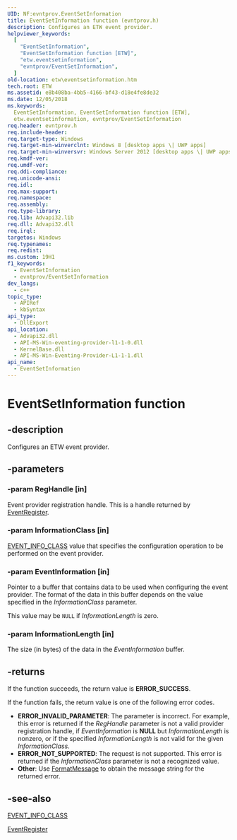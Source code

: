 ```yaml
---
UID: NF:evntprov.EventSetInformation
title: EventSetInformation function (evntprov.h)
description: Configures an ETW event provider.
helpviewer_keywords:
  [
    "EventSetInformation",
    "EventSetInformation function [ETW]",
    "etw.eventsetinformation",
    "evntprov/EventSetInformation",
  ]
old-location: etw\eventsetinformation.htm
tech.root: ETW
ms.assetid: e8b408ba-4bb5-4166-bf43-d18e4fe8de32
ms.date: 12/05/2018
ms.keywords:
  EventSetInformation, EventSetInformation function [ETW],
  etw.eventsetinformation, evntprov/EventSetInformation
req.header: evntprov.h
req.include-header:
req.target-type: Windows
req.target-min-winverclnt: Windows 8 [desktop apps \| UWP apps]
req.target-min-winversvr: Windows Server 2012 [desktop apps \| UWP apps]
req.kmdf-ver:
req.umdf-ver:
req.ddi-compliance:
req.unicode-ansi:
req.idl:
req.max-support:
req.namespace:
req.assembly:
req.type-library:
req.lib: Advapi32.lib
req.dll: Advapi32.dll
req.irql:
targetos: Windows
req.typenames:
req.redist:
ms.custom: 19H1
f1_keywords:
  - EventSetInformation
  - evntprov/EventSetInformation
dev_langs:
  - c++
topic_type:
  - APIRef
  - kbSyntax
api_type:
  - DllExport
api_location:
  - Advapi32.dll
  - API-MS-Win-eventing-provider-l1-1-0.dll
  - KernelBase.dll
  - API-MS-Win-Eventing-Provider-L1-1-1.dll
api_name:
  - EventSetInformation
---
```


# EventSetInformation function

## -description

Configures an ETW event provider.

## -parameters

### -param RegHandle [in]

Event provider registration handle. This is a handle returned by
[EventRegister](/windows/desktop/api/evntprov/nf-evntprov-eventregister).

### -param InformationClass [in]

[EVENT_INFO_CLASS](/windows/desktop/api/evntprov/ne-evntprov-event_info_class)
value that specifies the configuration operation to be performed on the event
provider.

### -param EventInformation [in]

Pointer to a buffer that contains data to be used when configuring the event
provider. The format of the data in this buffer depends on the value specified
in the _InformationClass_ parameter.

This value may be `NULL` if _InformationLength_ is zero.

### -param InformationLength [in]

The size (in bytes) of the data in the _EventInformation_ buffer.

## -returns

If the function succeeds, the return value is **ERROR_SUCCESS**.

If the function fails, the return value is one of the following error codes.

- **ERROR_INVALID_PARAMETER**: The parameter is incorrect. For example, this
  error is returned if the _RegHandle_ parameter is not a valid provider
  registration handle, if _EventInformation_ is **NULL** but _InformationLength_
  is nonzero, or if the specified _InformationLength_ is not valid for the given
  _InformationClass_.
- **ERROR_NOT_SUPPORTED**: The request is not supported. This error is returned
  if the _InformationClass_ parameter is not a recognized value.
- **Other**: Use
  [FormatMessage](/windows/desktop/api/winbase/nf-winbase-formatmessage) to
  obtain the message string for the returned error.

## -see-also

[EVENT_INFO_CLASS](/windows/desktop/api/evntprov/ne-evntprov-event_info_class)

[EventRegister](/windows/desktop/api/evntprov/nf-evntprov-eventregister)
